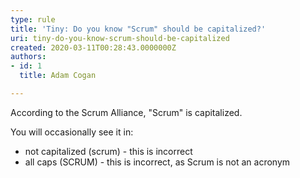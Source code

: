 ```yaml
---
type: rule
title: 'Tiny: Do you know "Scrum" should be capitalized?'
uri: tiny-do-you-know-scrum-should-be-capitalized
created: 2020-03-11T00:28:43.0000000Z
authors:
- id: 1
  title: Adam Cogan

---
```


According to the Scrum Alliance, "Scrum" is capitalized.
 
You will occasionally see it in:

- not capitalized (scrum) - this is incorrect
- all caps (SCRUM) - this is incorrect, as Scrum is not an acronym
